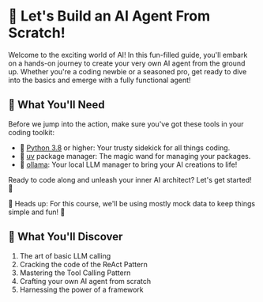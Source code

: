 # 🎉 Let's Build an AI Agent From Scratch!

Welcome to the exciting world of AI! In this fun-filled guide, you'll embark on a hands-on journey to create your very own AI agent from the ground up. Whether you're a coding newbie or a seasoned pro, get ready to dive into the basics and emerge with a fully functional agent!

## 🎯 What You'll Need

Before we jump into the action, make sure you've got these tools in your coding toolkit:

- 🐍 [Python 3.8](https://www.python.org/downloads/) or higher: Your trusty sidekick for all things coding.
- 🚀 [uv](https://docs.astral.sh/uv/getting-started/installation/) package manager: The magic wand for managing your packages.
- 🤖 [ollama](https://ollama.com/): Your local LLM manager to bring your AI creations to life!

Ready to code along and unleash your inner AI architect? Let's get started! 🌟

🌟 Heads up: For this course, we'll be using mostly mock data to keep things simple and fun! 🎈

## 🌟 What You'll Discover
1. The art of basic LLM calling
2. Cracking the code of the ReAct Pattern
3. Mastering the Tool Calling Pattern
4. Crafting your own AI agent from scratch
5. Harnessing the power of a framework